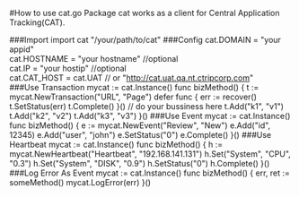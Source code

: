 #How to use cat.go
Package cat works as a client for Central Application Tracking(CAT).

###Import
	import cat "/your/path/to/cat"
###Config
	cat.DOMAIN   = "your appid"  
	cat.HOSTNAME = "your hostname" //optional  
	cat.IP       = "your hostip"   //optional  
	cat.CAT_HOST = cat.UAT         // or "http://cat.uat.qa.nt.ctripcorp.com"  
###Use Transaction
	mycat := cat.Instance()
	func bizMethod() {
		t := mycat.NewTransaction("URL", "Page")
		defer func {
			err := recover()
			t.SetStatus(err)
			t.Complete()
		}()
		// do your bussiness here
		t.Add("k1", "v1")
		t.Add("k2", "v2")
		t.Add("k3", "v3")
	}()
###Use Event
	mycat := cat.Instance()
	func bizMethod() {
		e := mycat.NewEvent("Review", "New")
		e.Add("id", 12345)
		e.Add("user", "john")
		e.SetStatus("0")
		e.Complete()
	}()
###Use Heartbeat
	mycat := cat.Instance()
	func bizMethod() {
		h := mycat.NewHeartbeat("Heartbeat", "192.168.141.131")
		h.Set("System", "CPU", "0.3")
		h.Set("System", "DISK", "0.9")
		h.SetStatus("0")
		h.Complete()
	}()
###Log Error As Event
	mycat := cat.Instance()
	func bizMethod() {
		err, ret := someMethod()
		mycat.LogError(err)
	}()
